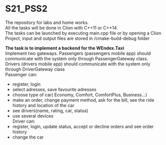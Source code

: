# S21_PSS2
The repository for labs and home works.
<br>All the tasks will be done in Clion with C++11 or C++14.
<br>The tasks can be launched by executing main.cpp file or by opening a Clion Project, input and output files are stored in /cmake-build-debug folder

<b>The task is to implement a backend for the WEndex.Taxi </b><br>
Implement two gateways. Passengers (passengers mobile app) should communicate with the system only through PassengerGateway class. Drivers
(drivers mobile app) should communicate with the system only through
DriverGateway class<br>
Passenger can: 
-  register, login
-  select adresses, save favourite adresses
-  choose type of car( Economy, Comfort,
ComfortPlus, Business...)
-  make an order, change payment method, ask for the bill, see the ride history and location of the car
-  see drivers(name, rating, car, status)
-  use several devices<br>
Driver can:
-  register, login, update status, accept or decline orders and see order history
-  change the car

